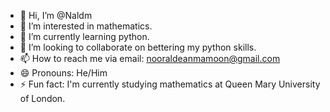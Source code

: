 - 👋 Hi, I’m @Naldm
- 👀 I’m interested in mathematics.
- 🌱 I’m currently learning python.
- 💞️ I’m looking to collaborate on bettering my python skills.
- 📫 How to reach me via email: nooraldeanmamoon@gmail.com
- 😄 Pronouns: He/Him
- ⚡ Fun fact: I'm currently studying mathematics at Queen Mary University of London.

<!---
Naldm/Naldm is a ✨ special ✨ repository because its `README.md` (this file) appears on your GitHub profile.
You can click the Preview link to take a look at your changes.
--->
